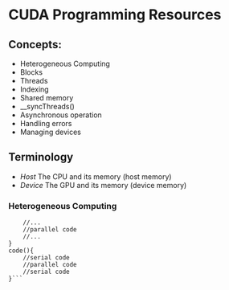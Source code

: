 # CUDA Programming Resources

## Concepts:
- Heterogeneous Computing
- Blocks
- Threads
- Indexing
- Shared memory
- __syncThreads()
- Asynchronous operation
- Handling errors
- Managing devices

## Terminology
- *Host*	The CPU and its memory (host memory)
- *Device*	The GPU and its memory (device memory)

### Heterogeneous Computing
```parallel_fn(){
	//...
	//parallel code
	//...
}
code(){
	//serial code
	//parallel code
	//serial code
}```